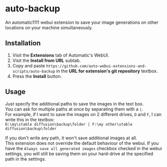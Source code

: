 # auto-backup
An automatic1111 webui extension to save your image generations on other locations on your machine simultaneously. 

## Installation
1. Visit the **Extensions** tab of Automatic's WebUI.
2. Visit the **Install from URL** subtab.
3. Copy and paste `https://github.com/auto-webui-extensions-and-scripts/auto-backup` in the **URL for extension's git repository** textbox.
4. Press the **Install** button. 


## Usage
Just specify the additional paths to save the images in the text box.  
You can ask for multiple paths at once by separating them with a `|`.  
For example, if I want to save the images on 2 different drives, `D` and `F`, I can write this in the textbox:  
`D:\my\stable diffusion\backup\folder | F:\my other\stable diffusion\backup\folder`  

If you don't write any path, it won't save additional images at all.  
This extension does not override the default behaviour of the webui. If you have the `Always save all generated images` checkbox checked in the webui settings, you will still be saving them on your hard-drive at the specified path in the settings.

